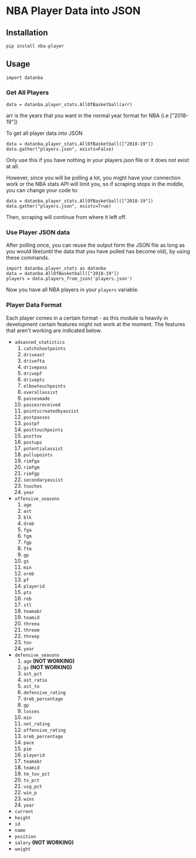 # NBA Player Data into JSON

## Installation
```
pip install nba-player
```

## Usage

```
import datanba
```

### Get All Players
```
data = datanba.player_stats.AllOfBasketball(arr)
```
arr is the years that you want in the normal year format for NBA (i.e ["2018-19"])

To get all player data into JSON

```
data = datanba.player_stats.AllOfBasketball(["2018-19"])
data.gather("players.json", exists=False)
```
Only use this if you have nothing in your players.json file or it does not exist at all.

However, since you will be polling a lot, you might have your connection work or the NBA stats API will limit you, so if scraping stops in the middle, you can change your code to:

```
data = datanba.player_stats.AllOfBasketball(["2018-19"])
data.gather("players.json", exists=True)
```
Then, scraping will continue from where it left off.

### Use Player JSON data

After polling once, you can reuse the output form the JSON file as long as you would like(until the data that you have polled has become old), by using these commands.

```
import datanba.player_stats as datanba
data = datanba.AllOfBasketball(["2018-19"])
players = data.players_from_json('players.json')
```
Now you have all NBA players in your `players` variable.

### Player Data Format
Each player comes in a certain format - as this module is heavily in development certain features might not work at the moment. The features that aren't working are indicated below.

* `advanced_statistics`
  1. `catchshootpoints`
  2. `driveast`
  3. `drivefta`
  4. `drivepass`
  5. `drivepf`
  6. `drivepts`
  7. `elbowtouchpoints`
  8. `overallassist`
  9. `passesmade`
  10. `passesreceived`
  11. `pointscreatedbyassist`
  12. `postpasses`
  13. `postpf`
  14. `posttouchpoints`
  15. `posttov`
  16. `postups`
  17. `potentialassist`
  18. `pullupoints`
  19. `rimfga`
  20. `rimfgm`
  21. `rimfgp`
  22. `secondaryassist`
  23. `touches`
  24. `year`
* `offensive_seasons`
  1. `age`
  2. `ast`
  3. `blk`
  4. `dreb`
  5. `fga`
  6. `fgm`
  7. `fgp`
  8. `ftm`
  9. `gp`
  10. `gs`
  11. `min`
  12. `oreb`
  13. `pf`
  14. `playerid`
  15. `pts`
  16. `reb`
  17. `stl`
  18. `teamabr`
  19. `teamid`
  20. `threea`
  21. `threem`
  22. `threep`
  23. `tov`
  24. `year`
* `defensive_seasons`
  1. `age` **(NOT WORKING)**
  2. `gs` **(NOT WORKING)**
  3. `ast_pct`
  4. `ast_ratio`
  5. `ast_to`
  6. `defensive_rating`
  7. `dreb_percentage`
  8. `gp`
  9. `losses`
  10. `min`
  11. `net_rating`
  12. `offensive_rating`
  13. `oreb_percentage`
  14. `pace`
  15. `pie`
  16. `playerid`
  17. `teamabr`
  18. `teamid`
  19. `tm_tov_pct`
  20. `ts_pct`
  21. `usg_pct`
  22. `win_p`
  23. `wins`
  24. `year`
* `current`
* `height`
* `id`
* `name`
* `position`
* `salary` **(NOT WORKING)**
* `weight`



